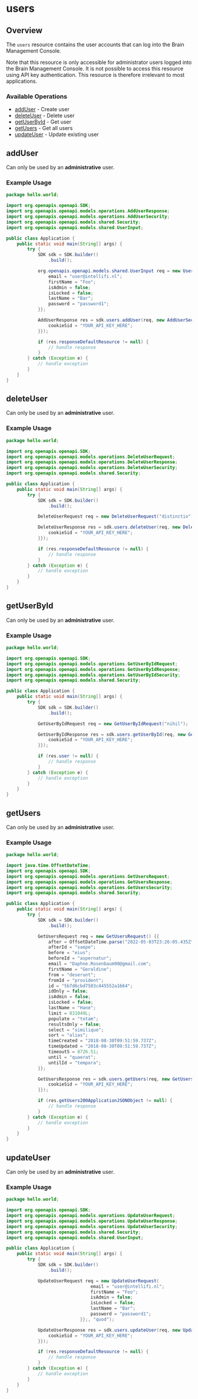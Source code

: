 # users

## Overview

The `users` resource contains the user accounts that can log into the Brain Management Console.

Note that this resource is only accessible for administrator users logged into the Brain Management Console.
It is not possible to access this resource using API key authentication.
This resource is therefore irrelevant to most applications.


### Available Operations

* [addUser](#adduser) - Create user
* [deleteUser](#deleteuser) - Delete user
* [getUserById](#getuserbyid) - Get user
* [getUsers](#getusers) - Get all users
* [updateUser](#updateuser) - Update existing user

## addUser

Can only be used by an **administrative** user.

### Example Usage

```java
package hello.world;

import org.openapis.openapi.SDK;
import org.openapis.openapi.models.operations.AddUserResponse;
import org.openapis.openapi.models.operations.AddUserSecurity;
import org.openapis.openapi.models.shared.Security;
import org.openapis.openapi.models.shared.UserInput;

public class Application {
    public static void main(String[] args) {
        try {
            SDK sdk = SDK.builder()
                .build();

            org.openapis.openapi.models.shared.UserInput req = new UserInput() {{
                email = "user@intellifi.nl";
                firstName = "Foo";
                isAdmin = false;
                isLocked = false;
                lastName = "Bar";
                password = "password1";
            }};            

            AddUserResponse res = sdk.users.addUser(req, new AddUserSecurity("necessitatibus") {{
                cookieSid = "YOUR_API_KEY_HERE";
            }});

            if (res.responseDefaultResource != null) {
                // handle response
            }
        } catch (Exception e) {
            // handle exception
        }
    }
}
```

## deleteUser

Can only be used by an **administrative** user.

### Example Usage

```java
package hello.world;

import org.openapis.openapi.SDK;
import org.openapis.openapi.models.operations.DeleteUserRequest;
import org.openapis.openapi.models.operations.DeleteUserResponse;
import org.openapis.openapi.models.operations.DeleteUserSecurity;
import org.openapis.openapi.models.shared.Security;

public class Application {
    public static void main(String[] args) {
        try {
            SDK sdk = SDK.builder()
                .build();

            DeleteUserRequest req = new DeleteUserRequest("distinctio");            

            DeleteUserResponse res = sdk.users.deleteUser(req, new DeleteUserSecurity("asperiores") {{
                cookieSid = "YOUR_API_KEY_HERE";
            }});

            if (res.responseDefaultResource != null) {
                // handle response
            }
        } catch (Exception e) {
            // handle exception
        }
    }
}
```

## getUserById

Can only be used by an **administrative** user.

### Example Usage

```java
package hello.world;

import org.openapis.openapi.SDK;
import org.openapis.openapi.models.operations.GetUserByIdRequest;
import org.openapis.openapi.models.operations.GetUserByIdResponse;
import org.openapis.openapi.models.operations.GetUserByIdSecurity;
import org.openapis.openapi.models.shared.Security;

public class Application {
    public static void main(String[] args) {
        try {
            SDK sdk = SDK.builder()
                .build();

            GetUserByIdRequest req = new GetUserByIdRequest("nihil");            

            GetUserByIdResponse res = sdk.users.getUserById(req, new GetUserByIdSecurity("ipsum") {{
                cookieSid = "YOUR_API_KEY_HERE";
            }});

            if (res.user != null) {
                // handle response
            }
        } catch (Exception e) {
            // handle exception
        }
    }
}
```

## getUsers

Can only be used by an **administrative** user.

### Example Usage

```java
package hello.world;

import java.time.OffsetDateTime;
import org.openapis.openapi.SDK;
import org.openapis.openapi.models.operations.GetUsersRequest;
import org.openapis.openapi.models.operations.GetUsersResponse;
import org.openapis.openapi.models.operations.GetUsersSecurity;
import org.openapis.openapi.models.shared.Security;

public class Application {
    public static void main(String[] args) {
        try {
            SDK sdk = SDK.builder()
                .build();

            GetUsersRequest req = new GetUsersRequest() {{
                after = OffsetDateTime.parse("2022-05-03T23:26:05.435Z");
                afterId = "saepe";
                before = "eius";
                beforeId = "aspernatur";
                email = "Daphne.Rosenbaum90@gmail.com";
                firstName = "Geraldine";
                from = "deserunt";
                fromId = "provident";
                id = "5b7d6cbd7503c445552a1664";
                idOnly = false;
                isAdmin = false;
                isLocked = false;
                lastName = "Hane";
                limit = 831049L;
                populate = "totam";
                resultsOnly = false;
                select = "similique";
                sort = "alias";
                timeCreated = "2018-08-30T09:51:59.737Z";
                timeUpdated = "2018-08-30T09:51:59.737Z";
                timeoutS = 8726.51;
                until = "quaerat";
                untilId = "tempora";
            }};            

            GetUsersResponse res = sdk.users.getUsers(req, new GetUsersSecurity("vel") {{
                cookieSid = "YOUR_API_KEY_HERE";
            }});

            if (res.getUsers200ApplicationJSONObject != null) {
                // handle response
            }
        } catch (Exception e) {
            // handle exception
        }
    }
}
```

## updateUser

Can only be used by an **administrative** user.

### Example Usage

```java
package hello.world;

import org.openapis.openapi.SDK;
import org.openapis.openapi.models.operations.UpdateUserRequest;
import org.openapis.openapi.models.operations.UpdateUserResponse;
import org.openapis.openapi.models.operations.UpdateUserSecurity;
import org.openapis.openapi.models.shared.Security;
import org.openapis.openapi.models.shared.UserInput;

public class Application {
    public static void main(String[] args) {
        try {
            SDK sdk = SDK.builder()
                .build();

            UpdateUserRequest req = new UpdateUserRequest(                new UserInput() {{
                                email = "user@intellifi.nl";
                                firstName = "Foo";
                                isAdmin = false;
                                isLocked = false;
                                lastName = "Bar";
                                password = "password1";
                            }};, "quod");            

            UpdateUserResponse res = sdk.users.updateUser(req, new UpdateUserSecurity("officiis") {{
                cookieSid = "YOUR_API_KEY_HERE";
            }});

            if (res.responseDefaultResource != null) {
                // handle response
            }
        } catch (Exception e) {
            // handle exception
        }
    }
}
```
